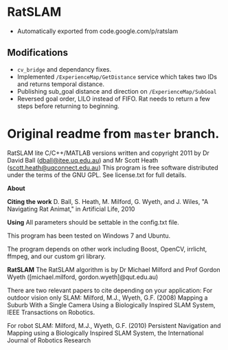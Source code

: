 # RatSLAM

* Automatically exported from code.google.com/p/ratslam

## Modifications

* `cv_bridge` and dependancy fixes.
* Implemented `/ExperienceMap/GetDistance` service which takes two IDs and returns temporal distance.
* Publishing sub_goal distance and direction on `/ExperienceMap/SubGoal`
* Reversed goal order, LILO instead of FIFO. Rat needs to return a few steps before returning to beginning.

# Original readme from `master` branch.

RatSLAM lite C/C++/MATLAB versions
written and copyright 2011
by Dr David Ball (dball@itee.uq.edu.au) and Mr Scott Heath (scott.heath@uqconnect.edu.au)
This program is free software distributed under the terms of the GNU GPL. See license.txt for full details.

**About**

**Citing the work**
D. Ball, S. Heath, M. Milford, G. Wyeth, and J. Wiles, "A Navigating Rat Animat," in Artificial Life, 2010

**Using**
All parameters should be settable in the config.txt file.

This program has been tested on Windows 7 and Ubuntu.

The program depends on other work including Boost, OpenCV, irrlicht, ffmpeg, and our custom gri library.

**RatSLAM**
The RatSLAM algorithm is by Dr Michael Milford and Prof Gordon Wyeth ([michael.milford, gordon.wyeth]@qut.edu.au)

There are two relevant papers to cite depending on your application:
For outdoor vision only SLAM:
Milford, M.J., Wyeth, G.F. (2008) Mapping a Suburb With a Single Camera Using a Biologically Inspired SLAM System, IEEE Transactions on Robotics.

For robot SLAM:
Milford, M.J., Wyeth, G.F. (2010) Persistent Navigation and Mapping using a Biologically Inspired SLAM System, the International Journal of Robotics Research

